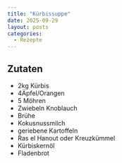 ```yaml
---
title: "Kürbissuppe"
date: 2025-09-29
layout: posts
categories:
  - Rezepte
---
```


## Zutaten

- 2kg Kürbis
- 4Äpfel/Orangen
- 5 Möhren
- Zwiebeln Knoblauch
- Brühe
- Kokusnussmilch
- geriebene Kartoffeln
- Ras el Hanout oder Kreuzkümmel
- Kürbiskernöl
- Fladenbrot